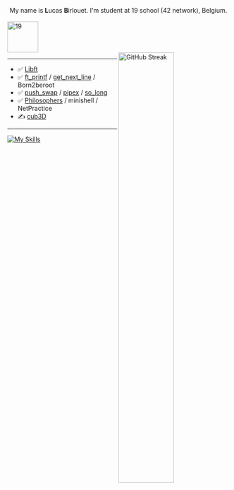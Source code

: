 <div align="center">
    My name is <b>L</b>ucas <b>B</b>irlouet. I'm student at 19 school (42 network), Belgium.<br><br>
</div>
<a  href="https://campus19.be/" target="_blank" rel="noreferrer noopener">
    <img src="https://cdn.dorik.com/60d9e60019777c001197de7e/629a22a6e91a890012ba18dc/images/19-blanc_yd72cr9s.png" alt="19" height="70">
</a>
<br>
<picture>
    <source media="(prefers-color-scheme: dark)" srcset="https://streak-stats.demolab.com?user=Lbirlouet&theme=shadow-purple&hide_border=true">
    <img align="right" width="50%" src="https://streak-stats.demolab.com?user=Lbirlouet&theme=shadow-purple&hide_border=true" alt="GitHub Streak">
</picture>
<hr>

-    ✅ [Libft](https://github.com/LBirlouet/Libft42)
-    ✅ [ft_printf](https://github.com/LBirlouet/Ft_printf_42) / [get_next_line](https://github.com/LBirlouet/gnl42) / Born2beroot
-    ✅ [push_swap](https://github.com/LBirlouet/push_swap) / [pipex](https://github.com/LBirlouet/pipex42_19) / [so_long](https://github.com/LBirlouet/so_long42)
-    ✅ [Philosophers](https://github.com/LBirlouet/Philosophers_42) / minishell / NetPractice
-    ✍️ [cub3D](https://github.com/vicire1/42_Cub3D)
<hr>

[![My Skills](https://skillicons.dev/icons?i=c,vscode,linux,github,git,html,css)](https://skillicons.dev)
